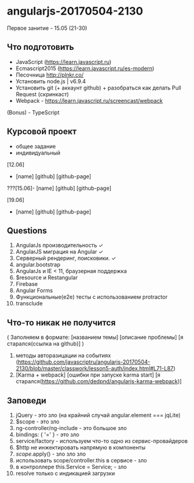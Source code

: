 # angularjs-20170504-2130


Первое занитие - 15.05 (21-30)

## Что подготовить

- JavaScript (https://learn.javascript.ru)
- Ecmascript2015 (https://learn.javascript.ru/es-modern)
- Песочница http://plnkr.co/
- Установить node.js | v6.9.4
- Установить git (+ аккаунт github) + разобраться как делать Pull Request (скринкаст)
- Webpack - https://learn.javascript.ru/screencast/webpack

(Bonus) - TypeScript

## Курсовой проект
- общее задание
- индивидуальный

[12.06]

- [name] [github] [github-page]


???[15.06]- [name] [github] [github-page]


[19.06]

- [name] [github] [github-page]


## Questions
1. AngularJs производительность   ✓
2. AngularJS миграция на Angular  ✓
3. Серверный рендеринг, поисковики. ✓
4. angular.bootstrap
5. AngularJs и IE < 11, браузерная поддержка
6. $resource и Restangular
7. Firebase
8. Angular Forms
9. Функциональные(e2e) тесты с использованием protractor
10. transclude


## Что-то никак не получится
( Заполняем в формате: [названием темы] [описание проблемы] [я старался(ссылка на github)] )

1. методы авторазицации на событиях (https://github.com/javascriptru/angularjs-20170504-2130/blob/master/classwork/lesson5-auth/index.html#L71-L87)
2. [Karma + webpack] [ошибки при запуске karma start] [я старался(https://github.com/dedpnd/angularjs-karma-webpack)]

## Заповеди
1. jQuery - это зло (на крайний случай angular.element === jqLite)
2. $scope - это зло
3. ng-controller/ng-include - это большое зло
4. bindings: { '=' } - это зло
5. service/factory - используем что-то одно из сервис-провайдеров
6. $http не инжектировать напрямую в компоненты
7. $scope.$apply() - зло зло зло
8. использовать scope/controller.this в сервисе - зло
9. в контроллере this.Service = Service; - зло
10. resolve только с индикацией загрузки



